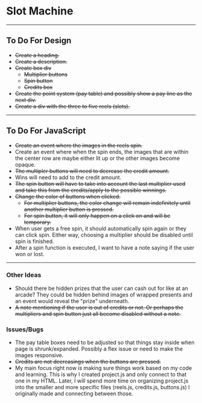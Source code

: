 # Slot Machine

***

## To Do For Design

- ~~Create a heading.~~
- ~~Create a description.~~
- ~~Create box div~~
  - ~~Multiplier buttons~~
  - ~~Spin button~~
  - ~~Credits box~~
- ~~Create the point system (pay table) and possibly show a pay line as the next div.~~
- ~~Create a div with the three to five reels (slots).~~

***

## To Do For JavaScript

- ~~Create an event where the images in the reels spin.~~
- Create an event where when the spin ends, the images that are within the center row are maybe either lit up or the other images become opaque.
- ~~The multipler buttons will need to decrease the credit amount.~~
- Wins will need to add to the credit amount.
- ~~The spin button will have to take into account the last multiplier used and take this from the credits/apply to the possible winnings.~~
- ~~Change the color of buttons when clicked.~~
  - ~~For multiplier buttons, the color change will remain indefinitely until another multiplier button is pressed.~~
  - ~~For spin button, it will only happen on a click on and will be temporary.~~
- When user gets a free spin, it should automatically spin again or they can click spin. Either way, choosing a multiplier should be disabled until spin is finished.
- After a spin function is executed, I want to have a note saying if the user won or lost. 

***

### Other Ideas

- Should there be hidden prizes that the user can cash out for like at an arcade? They could be hidden behind images of wrapped presents and an event would reveal the "prize" underneath.
- ~~A note mentioning if the user is out of credits or not. Or perhaps the multipliers and spin button just all become disabled without a note.~~

### Issues/Bugs

- The pay table boxes need to be adjusted so that things stay inside when page is shrunk/expanded. Possibly a flex issue or need to make the images responsive.
- ~~Credits are not decreasings when the buttons are pressed.~~
- My main focus right now is making sure things work based on my code and learning. This is why I created project.js and only connect to that one in my HTML. Later, I will spend more time on organizing project.js into the smaller and more specific files (reels.js, credits.js, buttons.js) I originally made and connecting between those.
